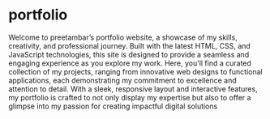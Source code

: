 # portfolio


Welcome to preetambar’s portfolio website, a showcase of my skills, creativity, and professional journey. Built with the latest HTML, CSS, and JavaScript technologies, this site is designed to provide a seamless and engaging experience as you explore my work. Here, you'll find a curated collection of my projects, ranging from innovative web designs to functional applications, each demonstrating my commitment to excellence and attention to detail. With a sleek, responsive layout and interactive features, my portfolio is crafted to not only display my expertise but also to offer a glimpse into my passion for creating impactful digital solutions
